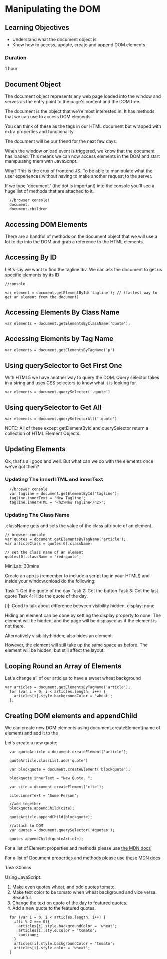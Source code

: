 # Manipulating the DOM

## Learning Objectives
- Understand what the document object is
- Know how to access, update, create and append DOM elements

### Duration
1 hour

## Document Object
The document object represents any web page loaded into the window and serves as the entry point to the page's content and the DOM tree.

The document is the object that we're most interested in. It has methods that we can use to access DOM elements. 

You can think of these as the tags in our HTML document but wrapped with extra properties and functionality.

The document will be our friend for the next few days.

When the window onload event is triggered, we know that the document has loaded. This means we can now access elements in the DOM and start manipulating them with JavaScript. 

Why? This is the crux of frontend JS. To be able to manipulate what the user experiences without having to make another request to the server. 

If we type 'document.' (the dot is important) into the console you'll see a huge list of methods that are attached to it.

```
  //browser console!
  document.
  document.children
```

## Accessing DOM Elements

There are a handful of methods on the document object that we will use a lot to dip into the DOM and grab a reference to the HTML elements.


## Accessing By ID

Let's say we want to find the tagline div.
We can ask the document to get us specific elements by its ID

```
//console 

var element = document.getElementById('tagline'); // (fastest way to get an element from the document)
```

## Accessing Elements By Class Name

```
var elements = document.getElementsByClassName('quote'); 
```

## Accessing Elements by Tag Name

```
var elements = document.getElementsByTagName('p') 
```

## Using querySelector to Get First One

With HTML5 we have another way to query the DOM.
Query selector takes in a string and uses CSS selectors to know what it is looking for.

```
var elements = document.querySelector('.quote')
```

## Using querySelector to Get All

```
var elements = document.querySelectorAll('.quote')
```
 
NOTE: All of these except getElementById and querySelector return a collection of HTML Element Objects.

## Updating Elements

Ok, that's all good and well. But what can we do with the elements once we've got them?

### Updating The innerHTML and innerText

```
  //broswer console
  var tagline = document.getElementById("tagline");
  tagline.innerText = 'New Tagline';
  tagline.innerHTML = '<h2>New Tagline</h2>';
```

### Updating The Class Name

.className gets and sets the value of the class attribute of an element.

```
// browser console
var quotes = document.getElementsByTagName('article');
var articleClass = quotes[0].className;
```

```
// set the class name of an element
quotes[0].className = 'red-quote';
```

MiniLab: 30mins

Create an app.js (remember to include a script tag in your HTML!) and inside your window.onload do the following:

Task 1: Get the quote of the day
Task 2: Get the button
Task 3: Get the last quote
Task 4: Hide the quote of the day.

[i]:  Good to talk about difference between visibility hidden, display: none.

Hiding an element can be done by setting the display property to none. The element will be hidden, and the page will be displayed as if the element is not there.

Alternatively visibility:hidden; also hides an element.

However, the element will still take up the same space as before. The element will be hidden, but still affect the layout:

## Looping Round an Array of Elements

Let's change all of our articles to have a sweet wheat background

```
var articles = document.getElementsByTagName('article');
  for (var i = 0; i < articles.length; i++) {
    articles[i].style.backgroundColor = 'wheat';
  };
```

## Creating DOM elements and appendChild
We can create new DOM elements using document.createElement(name of element) and add it to the 

Let's create a new quote:

```
  var quoteArticle = document.createElement('article');

  quoteArticle.classList.add('quote')

  var blockquote = document.createElement('blockquote');

  blockquote.innerText = "New Quote. ";

  var cite = document.createElement('cite');

  cite.innerText = "Some Person";

  //add together
  blockquote.appendChild(cite);

  quoteArticle.appendChild(blockquote);

  //attach to DOM
  var quotes = document.querySelector('#quotes');

  quotes.appendChild(quoteArticle);
```

For a list of Element properties and methods please use [the MDN docs](https://developer.mozilla.org/en-US/docs/Web/API/Element)

For a list of Document properties and methods please use [these MDN docs](https://developer.mozilla.org/en-US/docs/Web/API/Document)

Task:30mins

Using JavaScript.

1. Make even quotes wheat, and odd quotes tomato.
2. Make text color to be tomato when wheat background and vice versa. Beautiful.
3. Change the text on quote of the day to featured quotes.
4. Add a new quote to the featured quotes.

```
  for (var i = 0; i < articles.length; i++) {
    if(i % 2 === 0){
      articles[i].style.backgroundColor = 'wheat';
      articles[i].style.color = 'tomato';
      continue;
    }
    articles[i].style.backgroundColor = 'tomato';
    articles[i].style.color = 'wheat';
  }
```
